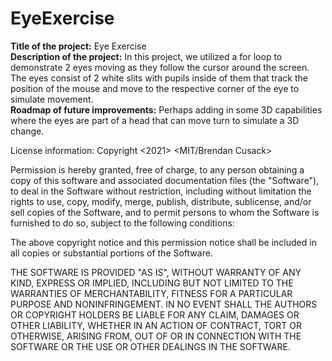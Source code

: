 # EyeExercise

<b>Title of the project:</b> Eye Exercise <br>
<b>Description of the project:</b> In this project, we utilized a for loop to demonstrate 2 eyes moving as they follow the cursor around the screen.  The eyes consist of 2 white slits with pupils inside of them that track the position of the mouse and move to the respective corner of the eye to simulate movement.<br>
<b>Roadmap of future improvements:</b> Perhaps adding in some 3D capabilities where the eyes are part of a head that can move turn to simulate a 3D change. 

License information: Copyright <2021> <MIT/Brendan Cusack>

Permission is hereby granted, free of charge, to any person obtaining a copy of this software and associated documentation files (the "Software"), to deal in the Software without restriction, including without limitation the rights to use, copy, modify, merge, publish, distribute, sublicense, and/or sell copies of the Software, and to permit persons to whom the Software is furnished to do so, subject to the following conditions:

The above copyright notice and this permission notice shall be included in all copies or substantial portions of the Software.

THE SOFTWARE IS PROVIDED "AS IS", WITHOUT WARRANTY OF ANY KIND, EXPRESS OR IMPLIED, INCLUDING BUT NOT LIMITED TO THE WARRANTIES OF MERCHANTABILITY, FITNESS FOR A PARTICULAR PURPOSE AND NONINFRINGEMENT. IN NO EVENT SHALL THE AUTHORS OR COPYRIGHT HOLDERS BE LIABLE FOR ANY CLAIM, DAMAGES OR OTHER LIABILITY, WHETHER IN AN ACTION OF CONTRACT, TORT OR OTHERWISE, ARISING FROM, OUT OF OR IN CONNECTION WITH THE SOFTWARE OR THE USE OR OTHER DEALINGS IN THE SOFTWARE.
